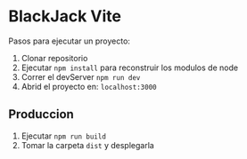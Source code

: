 # BlackJack Vite

Pasos para ejecutar un proyecto:
1. Clonar repositorio
2. Ejecutar ```npm install``` para reconstruir los modulos de node
3. Correr el devServer ```npm run dev```
4. Abrid el proyecto en: ```localhost:3000```

## Produccion
1. Ejecutar ```npm run build```
2. Tomar la carpeta ```dist``` y desplegarla